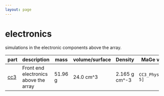 ```yaml
---
layout: page
---
```


# electronics

simulations in the electronic components above the array.

| part | description | mass | volume/surface | Density | MaGe volumes |
| -- | -- | -- | -- | -- | -- |
| [cc3](/gerda-mage-sim/volumes/parts/cc3) | Front end electronics above the array | 51.96 g | 24.0 cm^3 | 2.165 g cm^-3 | `CC3_Physical_[0-5]` |

<p align="center">
<p/>
